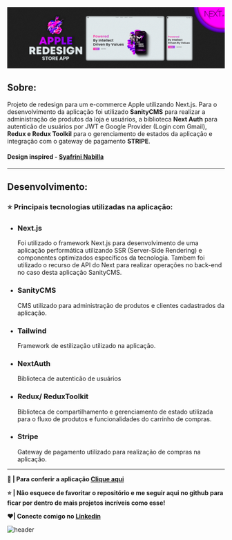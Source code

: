 <img src="./github/header.png" alt="header">

## **Sobre:**

Projeto de redesign para um e-commerce Apple utilizando Next.js. Para o desenvolvimento da aplicação foi utilizado **SanityCMS** para realizar a administração de produtos da loja e usuários, a biblioteca **Next Auth** para autenticão de usuários por JWT e Google Provider (Login com Gmail), **Redux e Redux Toolkil** para o gerenciamento de estados da aplicação e integração com o gateway de pagamento **STRIPE**.

#### **Design inspired - [Syafrini Nabilla](https://dribbble.com/shots/16450285/attachments/11161614?mode=media)**

---

## **Desenvolvimento:**

### ⭐ Principais tecnologias utilizadas na aplicação:

- ### **Next.js**

  Foi utilizado o framework Next.js para desenvolvimento de uma aplicação performática utilizando SSR (Server-Side Rendering) e componentes optimizados específicos da tecnologia. Tambem foi utilizado o recurso de API do Next para realizar operações no back-end no caso desta aplicação SanityCMS.

- ### **SanityCMS**

  CMS utilizado para administração de produtos e clientes cadastrados da aplicação.

- ### **Tailwind**

  Framework de estilização utilizado na aplicação.

- ### **NextAuth**

  Biblioteca de autenticão de usuários

- ### **Redux/ ReduxToolkit**

  Biblioteca de compartilhamento e gerenciamento de estado utilizada para o fluxo de produtos e funcionalidades do carrinho de compras.

- ### **Stripe**
  Gateway de pagamento utilizado para realização de compras na aplicação.

---

**📌 | Para conferir a aplicação [Clique aqui](https://apple-redesign-store-app.vercel.app/)**

**⭐ | Não esquece de favoritar o repositório e me seguir aqui no github para ficar por dentro de mais projetos incríveis como esse!**

**❤️| Conecte comigo no [Linkedin](https://www.linkedin.com/in/marciovinicius1/)**

<img src="./public/iphone.png" alt="header">
